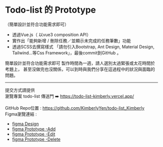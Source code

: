 # Todo-list 的 Prototype
（簡單設計並符合功能需求即可）  
- 透過Vue.js（ 以vue3 composition API）     
- 實作出「能夠新增 / 刪除任務／並顯示未完成的任務筆數」功能  
- 透過SCSS去撰寫樣式
「請勿引入Bootstrap, Ant Design, Material Design, Tailwind...等Css Framework」，最後commit到GitHub 。


簡單設計並符合功能需求即可
製作時間為一週，請人選別太過緊張或太花時間於考題上，
甚至沒做完也沒關係，可以到時與我們分享在這過程中的狀況與面臨的問題。

---
提交方式請提供  
瀏覽專案 todo-list 傳送門 ➡️ https://todo-list-kimberly.vercel.app/  
  
GitHub Repo位置 : https://github.com/KimberlyYen/todo-list_Kimberly  
Figma瀏覽連結 :   
- [figma Design](https://www.figma.com/design/T04U6RHrjT1FEoBUcpIdau/todo-list_Kimberly.yen?node-id=1-2&t=UktWlOJohNdYdHWg-0)
- [figma Prototype -Add ](https://www.figma.com/proto/T04U6RHrjT1FEoBUcpIdau/todo-list_Kimberly.yen?node-id=0-1&t=amSFt0RBv7Yx50T7-0&scaling=min-zoom&starting-point-node-id=5%3A171&show-proto-sidebar=1)
- [figma Prototype -Edit ](https://www.figma.com/proto/T04U6RHrjT1FEoBUcpIdau/todo-list_Kimberly.yen?node-id=0-1&t=amSFt0RBv7Yx50T7-0&scaling=min-zoom&starting-point-node-id=39%3A418&show-proto-sidebar=1)
- [figma Prototype -Delete](https://www.figma.com/proto/T04U6RHrjT1FEoBUcpIdau/todo-list_Kimberly.yen?node-id=0-1&t=amSFt0RBv7Yx50T7-0&scaling=min-zoom&starting-point-node-id=64%3A2185&show-proto-sidebar=1)
